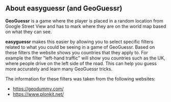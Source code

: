 About easyguessr (and GeoGuessr)
-----------------------------------------------------------------------------------------------
**GeoGuessr** is a game where the player is placed in a random location from Google Street View
and has to mark where they are on the world map based on what they can see.

**easyguessr** makes this easier by allowing you to select specific filters related to what
you could be seeing in a game of GeoGuessr. Based on these filters the website shows you
countries that they apply to. For example the filter "left-hand traffic" will show you
countries such as the UK, where people drive on the left side of the road.
This can help you guess more accurately and learn many GeoGuessr tricks.

The information for these filters was taken from the following websites:
- https://geodummy.com/
- https://www.plonkit.net/
